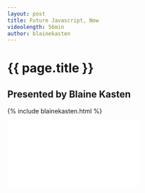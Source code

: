 ```yaml
---
layout: post
title: Future Javascript, Now
videolength: 56min
author: blainekasten
---
```


# {{ page.title }}

## Presented by Blaine Kasten

{% include blainekasten.html %}

<div class="fluid-width-video-wrapper"><iframe src="//www.youtube.com/embed/9c4sQn0tA0o" frameborder="0" allowfullscreen></iframe></div>
